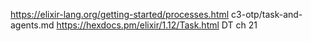 https://elixir-lang.org/getting-started/processes.html
c3-otp/task-and-agents.md
https://hexdocs.pm/elixir/1.12/Task.html
DT ch 21
